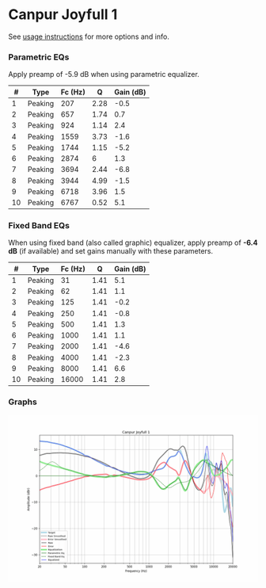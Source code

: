 # Canpur Joyfull 1
See [usage instructions](https://github.com/jaakkopasanen/AutoEq#usage) for more options and info.

### Parametric EQs
Apply preamp of -5.9 dB when using parametric equalizer.

|   # | Type    |   Fc (Hz) |    Q |   Gain (dB) |
|-----|---------|-----------|------|-------------|
|   1 | Peaking |       207 | 2.28 |        -0.5 |
|   2 | Peaking |       657 | 1.74 |         0.7 |
|   3 | Peaking |       924 | 1.14 |         2.4 |
|   4 | Peaking |      1559 | 3.73 |        -1.6 |
|   5 | Peaking |      1744 | 1.15 |        -5.2 |
|   6 | Peaking |      2874 | 6    |         1.3 |
|   7 | Peaking |      3694 | 2.44 |        -6.8 |
|   8 | Peaking |      3944 | 4.99 |        -1.5 |
|   9 | Peaking |      6718 | 3.96 |         1.5 |
|  10 | Peaking |      6767 | 0.52 |         5.1 |

### Fixed Band EQs
When using fixed band (also called graphic) equalizer, apply preamp of **-6.4 dB** (if available) and set gains manually with these parameters.

|   # | Type    |   Fc (Hz) |    Q |   Gain (dB) |
|-----|---------|-----------|------|-------------|
|   1 | Peaking |        31 | 1.41 |         5.1 |
|   2 | Peaking |        62 | 1.41 |         1.1 |
|   3 | Peaking |       125 | 1.41 |        -0.2 |
|   4 | Peaking |       250 | 1.41 |        -0.8 |
|   5 | Peaking |       500 | 1.41 |         1.3 |
|   6 | Peaking |      1000 | 1.41 |         1.1 |
|   7 | Peaking |      2000 | 1.41 |        -4.6 |
|   8 | Peaking |      4000 | 1.41 |        -2.3 |
|   9 | Peaking |      8000 | 1.41 |         6.6 |
|  10 | Peaking |     16000 | 1.41 |         2.8 |

### Graphs
![](./Canpur%20Joyfull%201.png)
